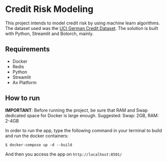 # Credit Risk Modeling

This project intends to model credit risk by using machine learn algorithms. The dataset used was the [UCI German Credit Dataset](https://archive.ics.uci.edu/ml/datasets/statlog+(german+credit+data)). The solution is built with Python, Streamlit and Botorch, mainly. 


## Requirements 
* Docker
* Redis
* Python
* Streamlit
* Ax Platform

## How to run 
**IMPORTANT**: Before running the project, be sure that RAM and Swap dedicated space for Docker is large enough. Suggested: Swap: 2GB, RAM: 2-4GB

In order to run the app, type the following command in your terminal to build and run the docker containers:
```
$ docker-compose up -d --build
```
And then you access the app on `http://localhost:8501/` 
